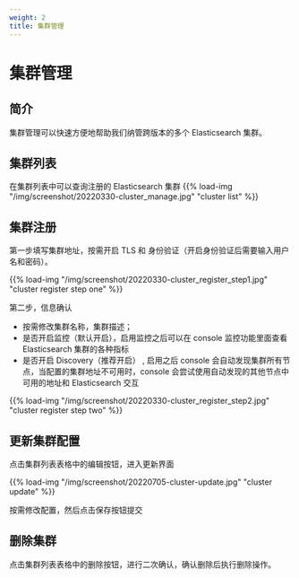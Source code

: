 ```yaml
---
weight: 2
title: 集群管理
---
```


# 集群管理

## 简介

集群管理可以快速方便地帮助我们纳管跨版本的多个 Elasticsearch 集群。

## 集群列表

在集群列表中可以查询注册的 Elasticsearch 集群
{{% load-img "/img/screenshot/20220330-cluster_manage.jpg" "cluster list" %}}

## 集群注册

第一步填写集群地址，按需开启 TLS 和 身份验证（开启身份验证后需要输入用户名和密码）。

{{% load-img "/img/screenshot/20220330-cluster_register_step1.jpg" "cluster register step one" %}}

第二步，信息确认

- 按需修改集群名称，集群描述；
- 是否开启监控（默认开启），启用监控之后可以在 console 监控功能里面查看 Elasticsearch 集群的各种指标
- 是否开启 Discovery（推荐开启） , 启用之后 console 会自动发现集群所有节点，当配置的集群地址不可用时，console 会尝试使用自动发现的其他节点中可用的地址和 Elasticsearch 交互

{{% load-img "/img/screenshot/20220330-cluster_register_step2.jpg" "cluster register step two" %}}

## 更新集群配置

点击集群列表表格中的编辑按钮，进入更新界面

{{% load-img "/img/screenshot/20220705-cluster-update.jpg" "cluster update" %}}

按需修改配置，然后点击保存按钮提交

## 删除集群

点击集群列表表格中的删除按钮，进行二次确认，确认删除后执行删除操作。
